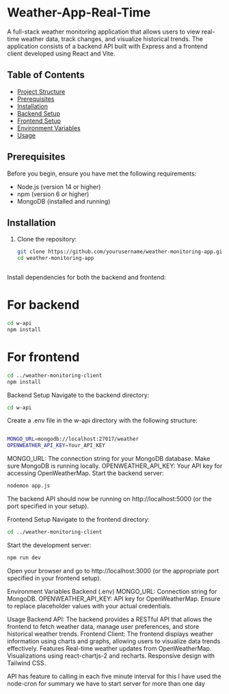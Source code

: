 # Weather-App-Real-Time
A full-stack weather monitoring application that allows users to view real-time weather data, track changes, and visualize historical trends. The application consists of a backend API built with Express and a frontend client developed using React and Vite.

## Table of Contents

- [Project Structure](#project-structure)
- [Prerequisites](#prerequisites)
- [Installation](#installation)
- [Backend Setup](#backend-setup)
- [Frontend Setup](#frontend-setup)
- [Environment Variables](#environment-variables)
- [Usage](#usage)
## Prerequisites

Before you begin, ensure you have met the following requirements:

- Node.js (version 14 or higher)
- npm (version 6 or higher)
- MongoDB (installed and running)

## Installation

1. Clone the repository:

   ```bash
   git clone https://github.com/yourusername/weather-monitoring-app.git
   cd weather-monitoring-app



Install dependencies for both the backend and frontend:
# For backend

```bash
cd w-api
npm install

```
# For frontend
```bash
cd ../weather-monitoring-client
npm install
```

Backend Setup
Navigate to the backend directory:

```bash
cd w-api
```
Create a .env file in the w-api directory with the following structure:

```bash

MONGO_URL=mongodb://localhost:27017/weather
OPENWEATHER_API_KEY=Your_API_KEY
```
MONGO_URL: The connection string for your MongoDB database. Make sure MongoDB is running locally.
OPENWEATHER_API_KEY: Your API key for accessing OpenWeatherMap.
Start the backend server:

```bash
nodemon app.js
```
The backend API should now be running on http://localhost:5000 (or the port specified in your setup).

Frontend Setup
Navigate to the frontend directory:
```bash
cd ../weather-monitoring-client
```
Start the development server:
```bash
npm run dev
```
Open your browser and go to http://localhost:3000 (or the appropriate port specified in your frontend setup).

Environment Variables
Backend (.env)
MONGO_URL: Connection string for MongoDB.
OPENWEATHER_API_KEY: API key for OpenWeatherMap.
Ensure to replace placeholder values with your actual credentials.

Usage
Backend API: The backend provides a RESTful API that allows the frontend to fetch weather data, manage user preferences, and store historical weather trends.
Frontend Client: The frontend displays weather information using charts and graphs, allowing users to visualize data trends effectively.
Features
Real-time weather updates from OpenWeatherMap.
Visualizations using react-chartjs-2 and recharts.
Responsive design with Tailwind CSS.



API has feature to calling in each five minute interval for this I have used the node-cron
for summary we have to start server for more than one day
